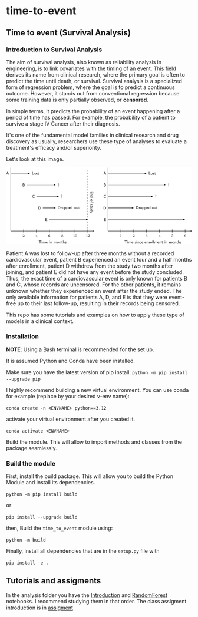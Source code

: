 # time-to-event

## Time to event (Survival Analysis) 

### Introduction to Survival Analysis

The aim of survival analysis, also known as reliability analysis in engineering, is to link covariates with the timing of an event. This field derives its name from clinical research, where the primary goal is often to predict the time until death, or survival. Survival analysis is a specialized form of regression problem, where the goal is to predict a continuous outcome. However, it stands out from conventional regression because some training data is only partially observed, or **censored**.

In simple terms, it predicts the probability of an event happening after a period of time has passed. For example, the probability of a patient to survive a stage IV Cancer after their diagnosis. 

It's one of the fundamental model families in clinical research and drug discovery as usually, researchers use these type of analyses to evaluate a treatment's efficacy and/or superiority. 

Let's look at this image. 

![survival analysis](docs/censoring.png?raw=true "Survival Analysis")

Patient A was lost to follow-up after three months without a recorded cardiovascular event, patient B experienced an event four and a half months after enrollment, patient D withdrew from the study two months after joining, and patient E did not have any event before the study concluded. Thus, the exact time of a cardiovascular event is only known for patients B and C, whose records are uncensored. For the other patients, it remains unknown whether they experienced an event after the study ended. The only available information for patients A, D, and E is that they were event-free up to their last follow-up, resulting in their records being censored.

This repo has some tutorials and examples on how to apply these type of models in a clinical context.

### Installation

**NOTE**: Using a Bash terminal is recommended for the set up. 

It is assumed Python and Conda have been installed. 

Make sure you have the latest version of pip install: `python -m pip install --upgrade pip`

I highly recommend building a new virtual environment. You can use conda for example (replace <ENVNAME> by your desired v-env name): 

`conda create -n <ENVNAME> python==3.12`

activate your virtual environment after you created it.

`conda activate <ENVNAME>`

Build the module. This will allow to import methods and classes from the package seamlessly.


### Build the module

First, install the build package. This will allow you to build the Python Module and install its dependencies. 

`python -m pip install build`

or

`pip install --upgrade build`

then, Build the `time_to_event` module using: 

`python -m build`

Finally, install all dependencies that are in the `setup.py` file with 

`pip install -e .`

## Tutorials and assigments

In the analysis folder you have the [Introduction](./analysis/introduction.ipynb) and [RandomForest](./analysis/RandomForest.ipynb) notebooks. I recommend studying them in that order. 
The class assigment introduction is in [assigment](./analysis/assignment.ipynb)
